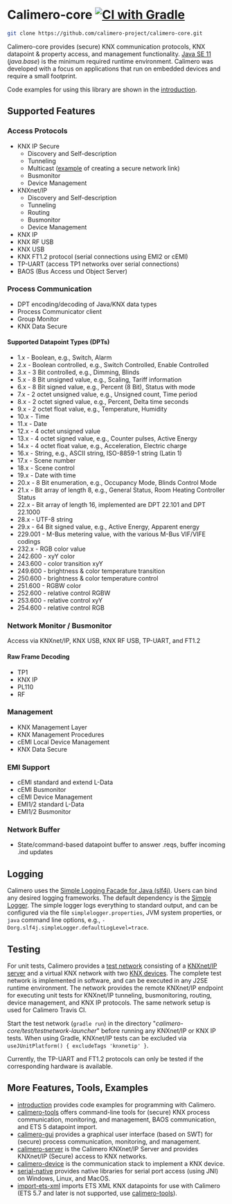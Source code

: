 Calimero-core [![CI with Gradle](https://github.com/calimero-project/calimero-core/actions/workflows/gradle.yml/badge.svg)](https://github.com/calimero-project/calimero-core/actions/workflows/gradle.yml)
=============
~~~ sh
git clone https://github.com/calimero-project/calimero-core.git
~~~

Calimero-core provides (secure) KNX communication protocols, KNX datapoint & property access, and management functionality. [Java SE 11](https://jdk.java.net/archive/) (_java.base_) is the minimum required runtime environment.
Calimero was developed with a focus on applications that run on embedded devices and require a small footprint.

Code examples for using this library are shown in the [introduction](https://github.com/calimero-project/introduction).


Supported Features
--------

### Access Protocols
* KNX IP Secure
    * Discovery and Self-description
    * Tunneling
    * Multicast ([example](https://github.com/calimero-project/introduction/blob/master/src/main/java/KnxipSecure.java) of creating a secure network link)
    * Busmonitor
    * Device Management
* KNXnet/IP
    * Discovery and Self-description
    * Tunneling
    * Routing
    * Busmonitor
    * Device Management
* KNX IP
* KNX RF USB
* KNX USB
* KNX FT1.2 protocol (serial connections using EMI2 or cEMI)
* TP-UART (access TP1 networks over serial connections)
* BAOS (Bus Access und Object Server)

### Process Communication
* DPT encoding/decoding of Java/KNX data types
* Process Communicator client
* Group Monitor
* KNX Data Secure

#### Supported Datapoint Types (DPTs)
* 1.x - Boolean, e.g., Switch, Alarm
* 2.x - Boolean controlled, e.g., Switch Controlled, Enable Controlled
* 3.x - 3 Bit controlled, e.g., Dimming, Blinds
* 5.x - 8 Bit unsigned value, e.g., Scaling, Tariff information
* 6.x - 8 Bit signed value, e.g., Percent (8 Bit), Status with mode
* 7.x - 2 octet unsigned value, e.g., Unsigned count, Time period
* 8.x - 2 octet signed value, e.g., Percent, Delta time seconds
* 9.x - 2 octet float value, e.g., Temperature, Humidity
* 10.x - Time
* 11.x - Date
* 12.x - 4 octet unsigned value
* 13.x - 4 octet signed value, e.g., Counter pulses, Active Energy
* 14.x - 4 octet float value, e.g., Acceleration, Electric charge
* 16.x - String, e.g., ASCII string, ISO-8859-1 string (Latin 1)
* 17.x - Scene number
* 18.x - Scene control
* 19.x - Date with time
* 20.x - 8 Bit enumeration, e.g., Occupancy Mode, Blinds Control Mode
* 21.x - Bit array of length 8, e.g., General Status, Room Heating Controller Status
* 22.x - Bit array of length 16, implemented are DPT 22.101 and DPT 22.1000
* 28.x - UTF-8 string
* 29.x - 64 Bit signed value, e.g., Active Energy, Apparent energy
* 229.001 - M-Bus metering value, with the various M-Bus VIF/VIFE codings
* 232.x - RGB color value
* 242.600 - xyY color
* 243.600 - color transition xyY
* 249.600 - brightness & color temperature transition
* 250.600 - brightness & color temperature control
* 251.600 - RGBW color 
* 252.600 - relative control RGBW
* 253.600 - relative control xyY
* 254.600 - relative control RGB

### Network Monitor / Busmonitor
Access via KNXnet/IP, KNX USB, KNX RF USB, TP-UART, and FT1.2

#### Raw Frame Decoding
* TP1
* KNX IP
* PL110
* RF

### Management
* KNX Management Layer
* KNX Management Procedures
* cEMI Local Device Management
* KNX Data Secure

### EMI Support
* cEMI standard and extend L-Data
* cEMI Busmonitor 
* cEMI Device Management
* EMI1/2 standard L-Data 
* EMI1/2 Busmonitor

### Network Buffer
* State/command-based datapoint buffer to answer .reqs, buffer incoming .ind updates


Logging
-------

Calimero uses the [Simple Logging Facade for Java (slf4j)](http://www.slf4j.org/). Users can bind any desired logging frameworks. The default dependency is the [Simple Logger](http://www.slf4j.org/api/org/slf4j/impl/SimpleLogger.html). The simple logger logs everything to standard output, and can be configured via the file `simplelogger.properties`, JVM system properties, or `java` command line options, e.g., `-Dorg.slf4j.simpleLogger.defaultLogLevel=trace`.

Testing
-------

For unit tests, Calimero provides a [test network](https://github.com/calimero-project/calimero-testnetwork) consisting of a [KNXnet/IP server](https://github.com/calimero-project/calimero-server) and a virtual KNX network with two [KNX devices](https://github.com/calimero-project/calimero-device). The complete test network is implemented in software, and can be executed in any J2SE runtime environment. The network provides the remote KNXnet/IP endpoint for executing unit tests for KNXnet/IP tunneling, busmonitoring, routing, device management, and KNX IP protocols. The same network setup is used for Calimero Travis CI.

Start the test network (`gradle run`) in the directory "_calimero-core/test/testnetwork-launcher_" before running any KNXnet/IP or KNX IP tests. When using Gradle, KNXnet/IP tests can be excluded via `useJUnitPlatform() { excludeTags 'knxnetip' }`.

Currently, the TP-UART and FT1.2 protocols can only be tested if the corresponding hardware is available. 


More Features, Tools, Examples
------------------------------

* [introduction](https://github.com/calimero-project/introduction) provides code examples for programming with Calimero.
* [calimero-tools](https://github.com/calimero-project/calimero-tools) offers command-line tools for (secure) KNX process communication, monitoring, and management, BAOS communication, and ETS 5 datapoint import.
* [calimero-gui](https://github.com/calimero-project/calimero-gui) provides a graphical user interface (based on SWT) for (secure) process communication, monitoring, and management.
* [calimero-server](https://github.com/calimero-project/calimero-server) is the Calimero KNXnet/IP Server and provides KNXnet/IP (Secure) access to KNX networks.
* [calimero-device](https://github.com/calimero-project/calimero-device) is the communication stack to implement a KNX device.
* [serial-native](https://github.com/calimero-project/serial-native) provides native libraries for serial port access (using JNI) on Windows, Linux, and MacOS.
* [import-ets-xml](https://github.com/calimero-project/import-ets-xml) imports ETS XML KNX datapoints for use with Calimero (ETS 5.7 and later is not supported, use [calimero-tools](https://github.com/calimero-project/calimero-tools)).
